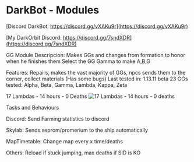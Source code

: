 # DarkBot - Modules

[Discord DarkBot: https://discord.gg/vXAKu9r](https://discord.gg/vXAKu9r)

[My DarkOrbit Discord: https://discord.gg/7sndXDR](https://discord.gg/7sndXDR)

GG Module
Descripcion: Makes GGs  and changes from formation to honor when he finishes them
Select the GG Gamma to make A,B,G

Features: Repairs, makes the vast majority of GGs, npcs sends them to the corner, collect materials (Has some bugs)
Last tested in: 1.13.11 beta 23
GGs tested: Alpha, Beta, Gamma, Lambda, Kappa, Zeta

17 Lambdas - 14 hours - 0 Deaths
![17 Lambdas - 14 hours - 0 deaths](http://oi64.tinypic.com/keccnm.jpg)


Tasks and Behaviours

Discord: Send Farming statistics to discord

Skylab: Sends seprom/promerium to the ship automatically

MapTimetable: Change map every x time/deaths

Others: Reload if stuck jumping, max deaths if SID is KO
